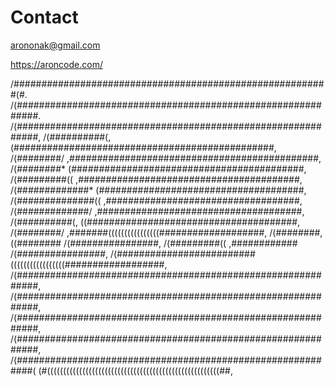 # Contact

arononak@gmail.com

https://aroncode.com/


 /#########################################################(#. 
/(############################################################.
/(############################################################,
/(##########(,(###############################################,
/(########/     ,#############################################,
/(########*        (##########################################,
/(#########((        ,########################################,
/(#############*        (#####################################,
/(##############((        ,###################################,
/(#############/        ,#####################################,
/(##########(,        ((######################################,
/(########/        ,#######((((((((((((((((###################,
/(########,      ((########                 /(################,
/(#########(( ,############                 /(################,
/(#########################(((((((((((((((((##################,
/(############################################################,
/(############################################################,
/(############################################################,
/(############################################################,
/(###########################################################( 
  (#((((((((((((((((((((((((((((((((((((((((((((((((((((((##,  
